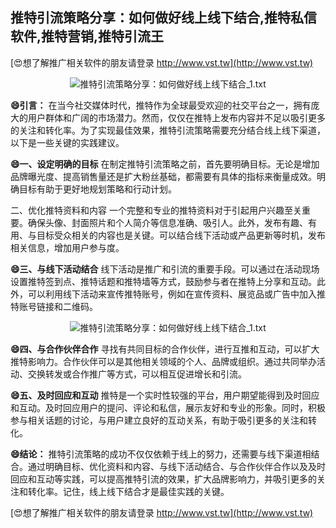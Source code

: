 ## **推特引流策略分享：如何做好线上线下结合,推特私信软件,推特营销,推特引流王**

[😍想了解推广相关软件的朋友请登录 http://www.vst.tw](http://www.vst.tw)

 <center><img src="https://vst.tw/MP4/tuiguang/png/0.png" alt="推特引流策略分享：如何做好线上线下结合_1.txt"></center>

**😄引言：**
在当今社交媒体时代，推特作为全球最受欢迎的社交平台之一，拥有庞大的用户群体和广阔的市场潜力。然而，仅仅在推特上发布内容并不足以吸引更多的关注和转化率。为了实现最佳效果，推特引流策略需要充分结合线上线下渠道，以下是一些关键的实践建议。

**😄一、设定明确的目标**
在制定推特引流策略之前，首先要明确目标。无论是增加品牌曝光度、提高销售量还是扩大粉丝基础，都需要有具体的指标来衡量成效。明确目标有助于更好地规划策略和行动计划。

二、优化推特资料和内容
一个完整和专业的推特资料对于引起用户兴趣至关重要。确保头像、封面照片和个人简介等信息准确、吸引人。此外，发布有趣、有用、与目标受众相关的内容也是关键。可以结合线下活动或产品更新等时机，发布相关信息，增加用户参与度。

**😄三、与线下活动结合**
线下活动是推广和引流的重要手段。可以通过在活动现场设置推特签到点、推特话题和推特墙等方式，鼓励参与者在推特上分享和互动。此外，可以利用线下活动来宣传推特账号，例如在宣传资料、展览品或广告中加入推特账号链接和二维码。

 <center><img src="https://vst.tw/MP4/tuiguang/png/6.png" alt="推特引流策略分享：如何做好线上线下结合_1.txt"></center>

**😄四、与合作伙伴合作**
寻找有共同目标的合作伙伴，进行互推和互动，可以扩大推特影响力。合作伙伴可以是其他相关领域的个人、品牌或组织。通过共同举办活动、交换转发或合作推广等方式，可以相互促进增长和引流。

**😄五、及时回应和互动**
推特是一个实时性较强的平台，用户期望能得到及时回应和互动。及时回应用户的提问、评论和私信，展示友好和专业的形象。同时，积极参与相关话题的讨论，与用户建立良好的互动关系，有助于吸引更多的关注和转化。

**😄结论：**
推特引流策略的成功不仅仅依赖于线上的努力，还需要与线下渠道相结合。通过明确目标、优化资料和内容、与线下活动结合、与合作伙伴合作以及及时回应和互动等实践，可以提高推特引流的效果，扩大品牌影响力，并吸引更多的关注和转化率。记住，线上线下结合才是最佳实践的关键。

[😍想了解推广相关软件的朋友请登录 http://www.vst.tw](http://www.vst.tw)



